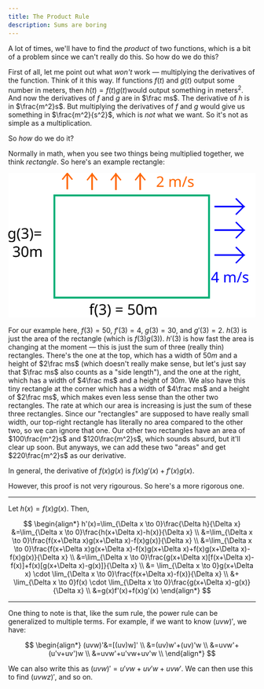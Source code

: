 ```yaml
---
title: The Product Rule
description: Sums are boring
---
```


A lot of times, we'll have to find the *product* of two functions, which is a bit of a problem since we can't really do this. So how do we do this?

First of all, let me point out what *won't* work — multiplying the derivatives of the function. Think of it this way. If functions $f(t)$​​ and $g(t)$​​ output some number in meters, then $h(t)=f(t)g(t)$​​ would output something in meters<sup>2</sup>. And now the derivatives of $f$​ and $g$​ are in $\frac ms$. The derivative of $h$ is in $\frac{m^2}s$. But multiplying the derivatives of $f$ and $g$ would give us something in $\frac{m^2}{s^2}$, which is *not* what we want. So it's not as simple as a multiplication.

So *how* do we do it?

Normally in math, when you see two things being multiplied together, we think *rectangle*. So here's an example rectangle:

![A rectangle!](./img/productrulearea.svg)

For our example here, $f(3)=50$​​​​​, $f'(3)=4$​​​​​, $g(3)=30$​​​​​, and $g'(3)=2$​​​​​. $h(3)$​​​​​ is just the area of the rectangle (which is $f(3)g(3)$​​​​). $h'(3)$​​​​ is how fast the area is changing at the moment — this is just the sum of three (really thin) rectangles. There's the one at the top, which has a width of $50m$​​​​ and a height of $2\frac ms$​​​​ (which doesn't really make sense, but let's just say that $\frac ms$​​​​ also counts as a "side length"), and the one at the right, which has a width of $4\frac ms$​​​​ and a height of $30m$​​​. We also have this tiny rectangle at the corner which has a width of $4\frac ms$​​ and a height of $2\frac ms$​​, which makes even less sense than the other two rectangles. The rate at which our area is increasing is just the sum of these three rectangles. Since our "rectangles" are supposed to have really small width, our top-right rectangle has literally no area compared to the other two, so we can ignore that one. Our other two rectangles have an area of $100\frac{m^2}s$ and $120\frac{m^2}s$, which sounds absurd, but it'll clear up soon. But anyways, we can add these two "areas" and get $220\frac{m^2}s$ as our derivative.

In general, the derivative of $f(x)g(x)$ is $f(x)g'(x)+f'(x)g(x)$.

However, this proof is not very rigourous. So here's a more rigorous one.

---

Let $h(x)=f(x)g(x)$. Then,

$$
\begin{align*}
h'(x)=\lim_{\Delta x \to 0}\frac{\Delta h}{\Delta x}
&=\lim_{\Delta x \to 0}\frac{h(x+\Delta x)-h(x)}{\Delta x} \\
&=\lim_{\Delta x \to 0}\frac{f(x+\Delta x)g(x+\Delta x)-f(x)g(x)}{\Delta x} \\
&=\lim_{\Delta x \to 0}\frac{f(x+\Delta x)g(x+\Delta x)-f(x)g(x+\Delta x)+f(x)g(x+\Delta x)-f(x)g(x)}{\Delta x} \\
&=\lim_{\Delta x \to 0}\frac{g(x+\Delta x)[f(x+\Delta x)-f(x)]+f(x)[g(x+\Delta x)-g(x)]}{\Delta x} \\
&=    \lim_{\Delta x \to 0}g(x+\Delta x)
\cdot \lim_{\Delta x \to 0}\frac{f(x+\Delta x)-f(x)}{\Delta x} \\
&+    \lim_{\Delta x \to 0}f(x)
\cdot \lim_{\Delta x \to 0}\frac{g(x+\Delta x)-g(x)}{\Delta x} \\
&=g(x)f'(x)+f(x)g'(x)
\end{align*}
$$

---

One thing to note is that, like the sum rule, the power rule can be generalized to multiple terms. For example, if we want to know $(uvw)'$, we have:

$$
\begin{align*}
(uvw)'&=[(uv)w]' \\
      &=(uv)w'+(uv)'w \\
      &=uvw'+(u'v+uv')w \\
      &=uvw'+u'vw+uv'w \\
\end{align*}
$$

We can also write this as $(uvw)'=u'vw+uv'w+uvw'$. We can then use this to find $(uvwz)'$, and so on.
